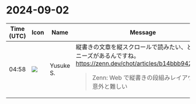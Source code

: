 # 2024-09-02

|Time (UTC)|Icon|Name|Message|
|---|---|---|---|
|04:58|![](https://avatars.slack-edge.com/2020-10-27/1455123835683_dbf567e9fc6aaf7280b1_72.jpg)|Yusuke S.|縦書きの文章を縦スクロールで読みたい、というニーズがあるんですね。<br><https://zenn.dev/chot/articles/b14bbb942ba5a4><br><blockquote>Zenn: Web で縦書きの段組みレイアウトは意外と難しい</blockquote>|
